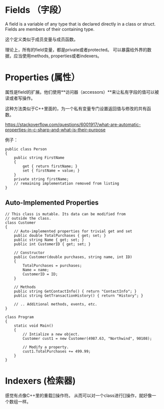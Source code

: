 # Fields （字段）

A field is a variable of any type that is declared directly in a class or struct. 
Fields are members of their containing type.

这个定义类似于成员变量与成员函数。

理论上，所有的field变量，都是private或者protected。
可以暴露给外界的数据，应当使用methods, properties或者indexers。

# Properties (属性）

属性是field的扩展。他们使用**访问器（accessors）**来让私有字段的值可以被读或者写操作。

这种方法类似于C++里面的，为一个私有变量专门设置返回值与修改的共有函数。

https://stackoverflow.com/questions/6001917/what-are-automatic-properties-in-c-sharp-and-what-is-their-purpose

例子：

    public class Person
    {
        public string FirstName
        {
            get { return firstName; }
            set { firstName = value; }
        }
        private string firstName;
        // remaining implementation removed from listing
    }
    
## Auto-Implemented Properties

    // This class is mutable. Its data can be modified from
    // outside the class.
    class Customer
    {
        // Auto-implemented properties for trivial get and set
        public double TotalPurchases { get; set; }
        public string Name { get; set; }
        public int CustomerID { get; set; }

        // Constructor
        public Customer(double purchases, string name, int ID)
        {
            TotalPurchases = purchases;
            Name = name;
            CustomerID = ID;
        }

        // Methods
        public string GetContactInfo() { return "ContactInfo"; }
        public string GetTransactionHistory() { return "History"; }

        // .. Additional methods, events, etc.
    }

    class Program
    {
        static void Main()
        {
            // Intialize a new object.
            Customer cust1 = new Customer(4987.63, "Northwind", 90108);

            // Modify a property.
            cust1.TotalPurchases += 499.99;
        }
    }

# Indexers (检索器)

感觉有点像C++里的重载[]操作符。
从而可以对一个class进行[]操作，就好像一个数组一样。
